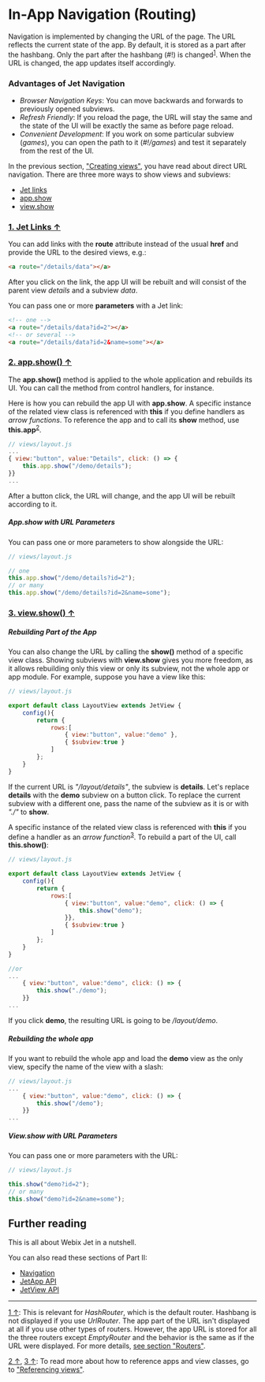 # In-App Navigation (Routing)

Navigation is implemented by changing the URL of the page. The URL reflects the current state of the app. By default, it is stored as a part after the hashbang. Only the part after the hashbang \(\#!\) is changed<sup><a href="#myfootnote1" id="origin">1</a></sup>. When the URL is changed, the app updates itself accordingly. 

### Advantages of Jet Navigation

- *Browser Navigation Keys*: You can move backwards and forwards to previously opened subviews.
- *Refresh Friendly*: If you reload the page, the URL will stay the same and the state of the UI will be exactly the same as before page reload.
- *Convenient Development*: If you work on some particular subview (*games*), you can open the path to it (*#!/games*) and test it separately from the rest of the UI.

In the previous section, ["Creating views"](views.md), you have read about direct URL navigation. There are three more ways to show views and subviews:

<span id="contents"></span>

- [Jet links](#jet_links)
- [app.show](#app_show)
- [view.show](#view_show)

### [<span id="jet_links">1. Jet Links &uarr;</span>](#contents)

You can add links with the **route** attribute instead of the usual **href** and provide the URL to the desired views, e.g.:

```html
<a route="/details/data"></a>
```

After you click on the link, the app UI will be rebuilt and will consist of the parent view _details_ and a subview _data_.

You can pass one or more **parameters** with a Jet link:

```html
<!-- one -->
<a route="/details/data?id=2"></a>
<!-- or several -->
<a route="/details/data?id=2&name=some"></a>
```

### [<span id="app_show">2. app.show\(\) &uarr;</span>](#contents)

The **app.show\(\)** method is applied to the whole application and rebuilds its UI. You can call the method from control handlers, for instance.

Here is how you can rebuild the app UI with **app.show**. A specific instance of the related view class is referenced with **this** if you define handlers as *arrow functions*. To reference the app and to call its **show** method, use **this.app**<sup><a href="#myfootnote2" id="origin2">2</a></sup>.

```js
// views/layout.js
...
{ view:"button", value:"Details", click: () => {
    this.app.show("/demo/details");
}}
...
```

After a button click, the URL will change, and the app UI will be rebuilt according to it.

##### App.show with URL Parameters

You can pass one or more parameters to show alongside the URL:

```js
// views/layout.js

// one
this.app.show("/demo/details?id=2");
// or many
this.app.show("/demo/details?id=2&name=some");
```

### [<span id="view_show">3. view.show\(\) &uarr;</span>](#contents)

##### Rebuilding Part of the App

You can also change the URL by calling the **show\(\)** method of a specific view class. Showing subviews with **view.show** gives you more freedom, as it allows rebuilding only this view or only its subview, not the whole app or app module. For example, suppose you have a view like this:

```js
// views/layout.js

export default class LayoutView extends JetView {
    config(){
        return {
            rows:[
                { view:"button", value:"demo" },
                { $subview:true }
            ]
        };
    } 
}
```

If the current URL is _"/layout/details"_, the subview is **details**. Let's replace **details** with the **demo** subview on a button click. To replace the current subview with a different one, pass the name of the subview as it is or with *"./"* to **show**.

A specific instance of the related view class is referenced with **this** if you define a handler as an *arrow function*<sup><a href="#myfootnote3" id="origin3">3</a></sup>. To rebuild a part of the UI, call **this.show()**:

```js
// views/layout.js

export default class LayoutView extends JetView {
    config(){
        return {
            rows:[
                { view:"button", value:"demo", click: () => {
                    this.show("demo");
                }},
                { $subview:true }
            ]
        };
    } 
}

//or
...
    { view:"button", value:"demo", click: () => {
        this.show("./demo");
    }}
...
```

If you click **demo**, the resulting URL is going to be */layout/demo*.

##### Rebuilding the whole app

If you want to rebuild the whole app and load the **demo** view as the only view, specify the name of the view with a slash:

```js
// views/layout.js
...
    { view:"button", value:"demo", click: () => {
        this.show("/demo");
    }}
...
```

##### View.show with URL Parameters

You can pass one or more parameters with the URL:

```js
// views/layout.js

this.show("demo?id=2");
// or many
this.show("demo?id=2&name=some");
```

## Further reading

This is all about Webix Jet in a nutshell. 

You can also read these sections of Part II:

- [Navigation](../details/navigation.md)
- [JetApp API](../details./app.md)
- [JetView API](../details/views.md)

<!-- footnotes -->
- - -
<a id="myfootnote1" href="#origin">1 &uarr;</a>:
This is relevant for *HashRouter*, which is the default router. Hashbang is not displayed if you use *UrlRouter*. The app part of the URL isn't displayed at all if you use other types of routers. However, the app URL is stored for all the three routers except *EmptyRouter* and the behavior is the same as if the URL were displayed. For more details, [see section "Routers"](../details/routers.md).

<a id="myfootnote2" href="#origin2">2 &uarr;</a>, <a id="myfootnote3" href="#origin3">3 &uarr;</a>:
To read more about how to reference apps and view classes, go to ["Referencing views"](../detailed/referencing.md).